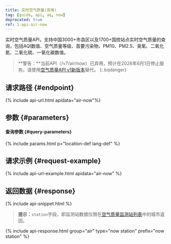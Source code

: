 ```yaml
---
title: 实时空气质量(弃用)
tag: [guide, api, aq, now]
deprecated: true
ref: 1-api-air-now
---
```


实时空气质量API，支持中国3000+市县区以及1700+国控站点实时空气质量的查询，包括AQI数值、空气质量等级、首要污染物、PM10、PM2.5、臭氧、二氧化氮、二氧化硫、一氧化碳数值。

> **警告：**当前API（/v7/air/now）已弃用，预计在2026年6月1日停止服务。请使用[空气质量API v1新版本](/docs/api/air-quality/air-current/)替代。
{:.bqdanger}

## 请求路径 {#endpoint}

{% include api-url.html apidata="air-now"%}

## 参数 {#parameters}

#### 查询参数 {#query-parameters}

{% include params.html p="location-def lang-def" %}

## 请求示例 {#request-example}

{% include api-url-example.html apidata="air-now" %}

## 返回数据 {#response}

{% include api-snippet.html %}

> **提示：**`station`字段，即监测站数据仅限在[空气质量监测站列表](https://github.com/qwd/LocationList/blob/master/POI-Air-Monitoring-Station-List-latest.csv)中的城市返回。

{% include api-response.html group="air" type="now station" prefix="now station"  %}